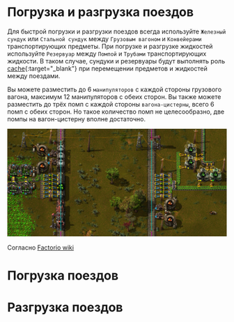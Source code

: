 # Погрузка и разгрузка поездов

Для быстрой погрузки и разгрузки поездов всегда используйте `Железный сундук` или `Стальной сундук` между `Грузовым вагоном` и `Конвейерами` транспортирующих предметы. При погрузке и разгрузке жидкостей используйте `Резервуар` между `Помпой` и `Трубами` транспортирующих жидкости. В таком случае, сундуки и резервуары будут выполнять роль [cache](https://en.wikipedia.org/wiki/Cache_(computing)){:target="_blank"} при перемещении  предметов и жидкостей между поездами.

Вы можете разместить до 6 `манипуляторов` с каждой стороны грузового вагона, максимум 12 манипуляторов с обеих сторон. Вы также можете разместить до трёх помп с каждой стороны `вагона-цистерны`, всего 6 помп с обеих сторон. Но такое количество помп не целесообразно, две помпы на вагон-цистерну вполне достаточно.

![Typical pattern for loading and unloading](assets/images/LoadingAndUnloadingTrains/img01.png "Typical pattern for loading and unloading")



Согласно [Factorio wiki](https://wiki.factorio.com/Inserters) 




# Погрузка поездов



# Разгрузка поездов